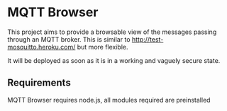 # MQTT Browser

This project aims to provide a browsable view of the messages passing through an MQTT broker. This is similar to http://test-mosquitto.heroku.com/ but more flexible.

It will be deployed as soon as it is in a working and vaguely secure state.

## Requirements

MQTT Browser requires node.js, all modules required are preinstalled